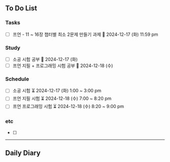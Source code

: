 ## To Do List
### Tasks
- [ ] 프언 - 11 ~ 16장 챕터별 최소 2문제 만들기 과제 📅 2024-12-17 (화) 11:59 pm

### Study
- [ ] 소공 시험 공부 📅 2024-12-17 (화)
- [ ] 프언 지필 + 프로그래밍 시험 공부 📅 2024-12-18 (수)

### Schedule
- [ ] 소공 시험 ⏳ 2024-12-17 (화) 1:00 ~ 3:00 pm
- [ ] 프언 지필 시험 ⏳ 2024-12-18 (수) 7:00 ~ 8:20 pm
- [ ] 프언 프로그래밍 시험 ⏳ 2024-12-18 (수) 8:20 ~ 9:00 pm

### etc
- [ ] 

---
## Daily Diary

